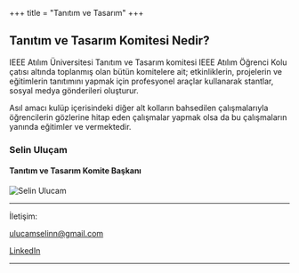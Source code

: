 +++
title = "Tanıtım ve Tasarım"
+++

## Tanıtım ve Tasarım Komitesi Nedir?

IEEE Atılım Üniversitesi Tanıtım ve Tasarım komitesi IEEE Atılım Öğrenci Kolu çatısı altında toplanmış olan bütün komitelere ait; etkinliklerin, projelerin ve eğitimlerin tanıtımını yapmak için profesyonel araçlar kullanarak stantlar, sosyal medya gönderileri oluşturur.

Asıl amacı kulüp içerisindeki diğer alt kolların bahsedilen çalışmalarıyla öğrencilerin gözlerine hitap eden çalışmalar yapmak olsa da bu çalışmaların yanında eğitimler ve vermektedir.


### Selin Uluçam
#### Tanıtım ve Tasarım Komite Başkanı
 ![Selin Ulucam](/img/yk/ulucam.jpg)
_________
İletişim:

[ulucamselinn@gmail.com](mailto:ulucamselinn@gmail.com)

[LinkedIn](https://www.linkedin.com/in/selinulucam)
________

